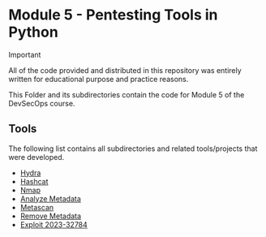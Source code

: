 # Module 5 - Pentesting Tools in Python

> [!IMPORTANT]
> All of the code provided and distributed in this repository was entirely written for educational purpose and practice reasons.

This Folder and its subdirectories contain the code for Module 5 of the DevSecOps course.

## Tools

The following list contains all subdirectories and related tools/projects that were developed.

- [Hydra](./hydra/README.md)
- [Hashcat](./hashcat/README.md)
- [Nmap](./nmap/README.md)
- [Analyze Metadata](./metadata/README.md)
- [Metascan](./metascan/README.md)
- [Remove Metadata](./remove-metadata/README.md)
- [Exploit 2023-32784](./2023-32784-exploit/README.md)
